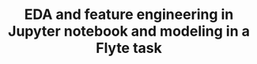 ---
title: EDA and feature engineering in Jupyter notebook and modeling in a Flyte task
weight: 1
variants: +flyte -serverless -byoc -selfmanaged
layout: py_example
example_file: /external/unionai-examples/flyte-tutorials/exploratory_data_analysis/exploratory_data_analysis/notebook_and_task.py
---